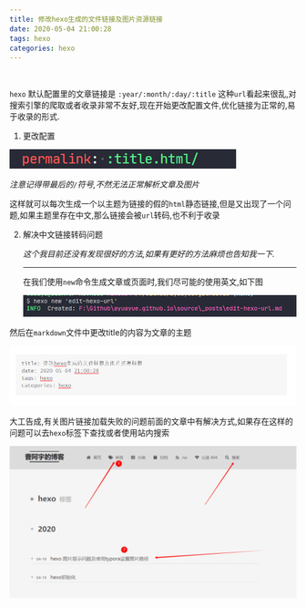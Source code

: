 ```yaml
---
title: 修改hexo生成的文件链接及图片资源链接
date: 2020-05-04 21:00:28
tags: hexo
categories: hexo
---
```


​	

`hexo` 默认配置里的文章链接是 `:year/:month/:day/:title` 这种`url`看起来很乱,对搜索引擎的爬取或者收录非常不友好,现在开始更改配置文件,优化链接为正常的,易于收录的形式.

<!--more-->

1. 更改配置

![1588597499287](edit-hexo-url/1588597499287.png)

*注意记得带最后的`/`符号,不然无法正常解析文章及图片*

这样就可以每次生成一个以主题为链接的假的`html`静态链接,但是又出现了一个问题,如果主题里存在中文,那么链接会被`url`转码,也不利于收录

2. 解决中文链接转码问题

   *这个我目前还没有发现很好的方法,如果有更好的方法麻烦也告知我一下.*

   ----

   在我们使用`new`命令生成文章或页面时,我们尽可能的使用英文,如下图

   ![1588597796774](edit-hexo-url/1588597796774.png)

然后在`markdown`文件中更改title的内容为文章的主题

![1588597850202](edit-hexo-url/1588597850202.png)

大工告成,有关图片链接加载失败的问题前面的文章中有解决方式,如果存在这样的问题可以去`hexo`标签下查找或者使用站内搜索

![1588598022137](edit-hexo-url/1588598022137.png)